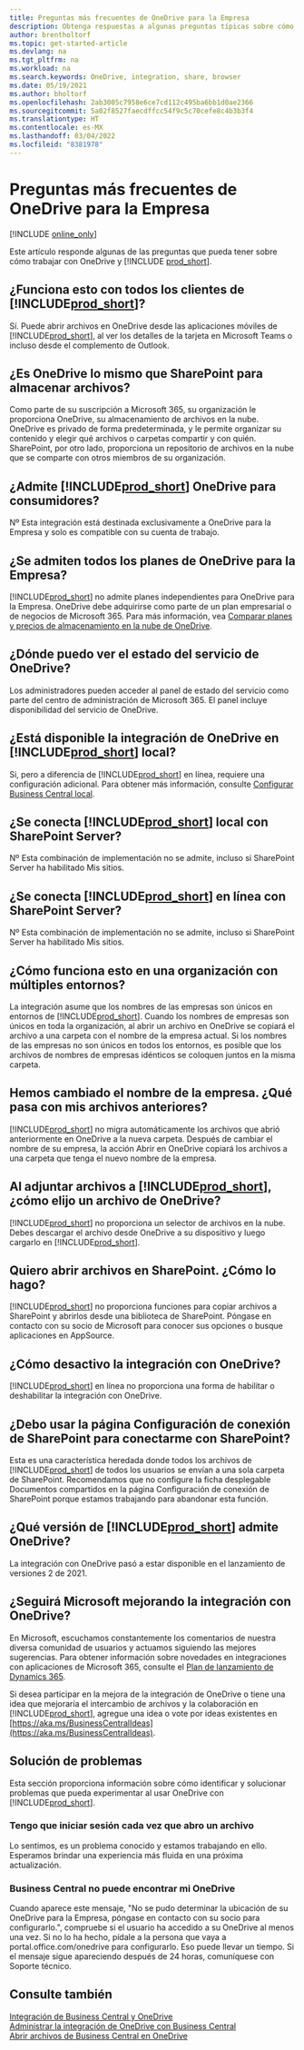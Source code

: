 ```yaml
---
title: Preguntas más frecuentes de OneDrive para la Empresa
description: Obtenga respuestas a algunas preguntas típicas sobre cómo trabajar con OneDrive para la Empresa y Business Central.
author: brentholtorf
ms.topic: get-started-article
ms.devlang: na
ms.tgt_pltfrm: na
ms.workload: na
ms.search.keywords: OneDrive, integration, share, browser
ms.date: 05/19/2021
ms.author: bholtorf
ms.openlocfilehash: 2ab3005c7958e6ce7cd112c495ba6bb1d0ae2366
ms.sourcegitcommit: 5a02f8527faecdffcc54f9c5c70cefe8c4b3b3f4
ms.translationtype: HT
ms.contentlocale: es-MX
ms.lasthandoff: 03/04/2022
ms.locfileid: "8381978"
---
```

# <a name="onedrive-for-business-faq"></a>Preguntas más frecuentes de OneDrive para la Empresa

[!INCLUDE [online_only](includes/online_only.md)]

Este artículo responde algunas de las preguntas que pueda tener sobre cómo trabajar con OneDrive y [!INCLUDE [prod_short](includes/prod_short.md)].

## <a name="does-this-work-with-all-prod_short-clients"></a>¿Funciona esto con todos los clientes de [!INCLUDE[prod_short](includes/prod_short.md)]?

Sí. Puede abrir archivos en OneDrive desde las aplicaciones móviles de [!INCLUDE[prod_short](includes/prod_short.md)], al ver los detalles de la tarjeta en Microsoft Teams o incluso desde el complemento de Outlook.  

## <a name="is-onedrive-the-same-as-sharepoint-for-storing-files"></a>¿Es OneDrive lo mismo que SharePoint para almacenar archivos?

Como parte de su suscripción a Microsoft 365, su organización le proporciona OneDrive, su almacenamiento de archivos en la nube. OneDrive es privado de forma predeterminada, y le permite organizar su contenido y elegir qué archivos o carpetas compartir y con quién. SharePoint, por otro lado, proporciona un repositorio de archivos en la nube que se comparte con otros miembros de su organización.  

## <a name="does-prod_short-support-consumer-onedrive"></a>¿Admite [!INCLUDE[prod_short](includes/prod_short.md)] OneDrive para consumidores?

Nº Esta integración está destinada exclusivamente a OneDrive para la Empresa y solo es compatible con su cuenta de trabajo. 

## <a name="are-all-onedrive-for-business-plans-supported"></a>¿Se admiten todos los planes de OneDrive para la Empresa?

[!INCLUDE[prod_short](includes/prod_short.md)] no admite planes independientes para OneDrive para la Empresa. OneDrive debe adquirirse como parte de un plan empresarial o de negocios de Microsoft 365. Para más información, vea [Comparar planes y precios de almacenamiento en la nube de OneDrive](https://www.microsoft.com/microsoft-365/onedrive/compare-onedrive-plans?market=af&activetab=tab:primaryr2).  

## <a name="where-can-i-see-onedrive-service-health"></a>¿Dónde puedo ver el estado del servicio de OneDrive?

Los administradores pueden acceder al panel de estado del servicio como parte del centro de administración de Microsoft 365. El panel incluye disponibilidad del servicio de OneDrive. 
 
## <a name="is-onedrive-integration-available-to-prod_short-on-premises"></a>¿Está disponible la integración de OneDrive en [!INCLUDE[prod_short](includes/prod_short.md)] local?

Si, pero a diferencia de [!INCLUDE[prod_short](includes/prod_short.md)] en línea, requiere una configuración adicional. Para obtener más información, consulte [Configurar Business Central local](admin-onedrive-integration.md#configuring-business-central-on-premises).  

## <a name="does-prod_short-on-premises-connect-with-sharepoint-server"></a>¿Se conecta [!INCLUDE[prod_short](includes/prod_short.md)] local con SharePoint Server?

Nº Esta combinación de implementación no se admite, incluso si SharePoint Server ha habilitado Mis sitios.  

## <a name="does-prod_short-online-connect-with-sharepoint-server"></a>¿Se conecta [!INCLUDE[prod_short](includes/prod_short.md)] en línea con SharePoint Server?

Nº Esta combinación de implementación no se admite, incluso si SharePoint Server ha habilitado Mis sitios.  

## <a name="how-does-this-work-in-an-organization-with-multiple-environments"></a>¿Cómo funciona esto en una organización con múltiples entornos?

La integración asume que los nombres de las empresas son únicos en entornos de [!INCLUDE[prod_short](includes/prod_short.md)]. Cuando los nombres de empresas son únicos en toda la organización, al abrir un archivo en OneDrive se copiará el archivo a una carpeta con el nombre de la empresa actual. Si los nombres de las empresas no son únicos en todos los entornos, es posible que los archivos de nombres de empresas idénticos se coloquen juntos en la misma carpeta.  

## <a name="weve-changed-company-name-what-happens-to-my-previous-files"></a>Hemos cambiado el nombre de la empresa. ¿Qué pasa con mis archivos anteriores?

[!INCLUDE[prod_short](includes/prod_short.md)] no migra automáticamente los archivos que abrió anteriormente en OneDrive a la nueva carpeta. Después de cambiar el nombre de su empresa, la acción Abrir en OneDrive copiará los archivos a una carpeta que tenga el nuevo nombre de la empresa.   

## <a name="when-attaching-files-to-prod_short-how-do-i-pick-a-file-from-onedrive"></a>Al adjuntar archivos a [!INCLUDE[prod_short](includes/prod_short.md)], ¿cómo elijo un archivo de OneDrive? 
[!INCLUDE[prod_short](includes/prod_short.md)] no proporciona un selector de archivos en la nube. Debes descargar el archivo desde OneDrive a su dispositivo y luego cargarlo en [!INCLUDE[prod_short](includes/prod_short.md)]. 

## <a name="i-want-to-open-files-in-sharepoint-instead-how-do-i-do-this"></a>Quiero abrir archivos en SharePoint. ¿Cómo lo hago?

[!INCLUDE[prod_short](includes/prod_short.md)] no proporciona funciones para copiar archivos a SharePoint y abrirlos desde una biblioteca de SharePoint. Póngase en contacto con su socio de Microsoft para conocer sus opciones o busque aplicaciones en AppSource.  

## <a name="how-do-i-turn-off-integration-to-onedrive"></a>¿Cómo desactivo la integración con OneDrive?

[!INCLUDE[prod_short](includes/prod_short.md)] en línea no proporciona una forma de habilitar o deshabilitar la integración con OneDrive.  

## <a name="should-i-use-the-sharepoint-connection-setup-page-to-connect-to-sharepoint"></a>¿Debo usar la página Configuración de conexión de SharePoint para conectarme con SharePoint?

Esta es una característica heredada donde todos los archivos de [!INCLUDE[prod_short](includes/prod_short.md)] de todos los usuarios se envían a una sola carpeta de SharePoint. Recomendamos que no configure la ficha desplegable Documentos compartidos en la página Configuración de conexión de SharePoint porque estamos trabajando para abandonar esta función.  

## <a name="which-version-of-prod_short-supports-onedrive"></a>¿Qué versión de [!INCLUDE[prod_short](includes/prod_short.md)] admite OneDrive?

La integración con OneDrive pasó a estar disponible en el lanzamiento de versiones 2 de 2021.  

## <a name="will-microsoft-continue-to-improve-the-integration-to-onedrive"></a>¿Seguirá Microsoft mejorando la integración con OneDrive?

En Microsoft, escuchamos constantemente los comentarios de nuestra diversa comunidad de usuarios y actuamos siguiendo las mejores sugerencias. Para obtener información sobre novedades en integraciones con aplicaciones de Microsoft 365, consulte el [Plan de lanzamiento de Dynamics 365](/dynamics365-release-plan/2021wave1).  

Si desea participar en la mejora de la integración de OneDrive o tiene una idea que mejoraría el intercambio de archivos y la colaboración en [!INCLUDE[prod_short](includes/prod_short.md)], agregue una idea o vote por ideas existentes en [https://aka.ms/BusinessCentralIdeas](https://aka.ms/BusinessCentralIdeas).

## <a name="troubleshooting"></a>Solución de problemas

Esta sección proporciona información sobre cómo identificar y solucionar problemas que pueda experimentar al usar OneDrive con [!INCLUDE[prod_short](includes/prod_short.md)].  

### <a name="i-have-to-sign-in-each-time-i-open-a-file"></a>Tengo que iniciar sesión cada vez que abro un archivo

Lo sentimos, es un problema conocido y estamos trabajando en ello. Esperamos brindar una experiencia más fluida en una próxima actualización.  

### <a name="business-central-cant-find-my-onedrive"></a>Business Central no puede encontrar mi OneDrive

Cuando aparece este mensaje, "No se pudo determinar la ubicación de su OneDrive para la Empresa, póngase en contacto con su socio para configurarlo.", compruebe si el usuario ha accedido a su OneDrive al menos una vez. Si no lo ha hecho, pídale a la persona que vaya a portal.office.com/onedrive para configurarlo. Eso puede llevar un tiempo. Si el mensaje sigue apareciendo después de 24 horas, comuníquese con Soporte técnico.  
 

## <a name="see-also"></a>Consulte también
[Integración de Business Central y OneDrive](across-onedrive-overview.md)  
[Administrar la integración de OneDrive con Business Central](admin-onedrive-integration.md)  
[Abrir archivos de Business Central en OneDrive](across-share-onedrive.md)  
